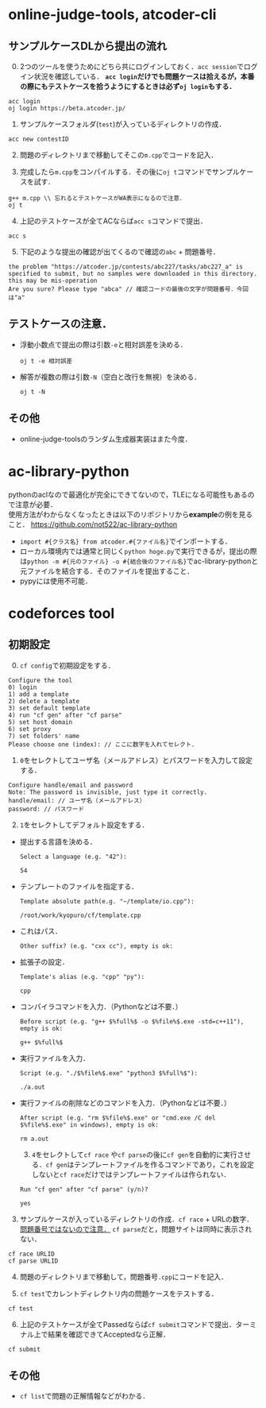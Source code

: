 # online-judge-tools, atcoder-cli

## サンプルケースDLから提出の流れ
0. 2つのツールを使うためにどちら共にログインしておく．`acc session`でログイン状況を確認している．
**`acc login`だけでも問題ケースは拾えるが，本番の際にもテストケースを拾うようにするときは必ず`oj login`もする．**
  ```
  acc login
  oj login https://beta.atcoder.jp/
  ```

1. サンプルケースフォルダ(`test`)が入っているディレクトリの作成．
  ```
  acc new contestID
  ```

2. 問題のディレクトリまで移動してそこの`m.cpp`でコードを記入．

3. 完成したら`m.cpp`をコンパイルする．その後に`oj t`コマンドでサンプルケースを試す．
  ```
  g++ m.cpp \\ 忘れるとテストケースがWA表示になるので注意．
  oj t
  ```

4. 上記のテストケースが全てACならば`acc s`コマンドで提出．
  ```
  acc s
  ```

5. 下記のような提出の確認が出てくるので確認の`abc` + 問題番号．
  ```
  the problem "https://atcoder.jp/contests/abc227/tasks/abc227_a" is specified to submit, but no samples were downloaded in this directory. this may be mis-operation
  Are you sure? Please type "abca" // 確認コードの最後の文字が問題番号．今回は"a"
  ```

## テストケースの注意．
- 浮動小数点で提出の際は引数`-e`と相対誤差を決める．
  ```
  oj t -e 相対誤差
  ```

- 解答が複数の際は引数`-N`（空白と改行を無視）を決める．
  ```
  oj t -N
  ```

## その他
- online-judge-toolsのランダム生成器実装はまた今度．

# ac-library-python
pythonのaclなので最適化が完全にできてないので，TLEになる可能性もあるので注意が必要．  
使用方法がわからなくなったときは以下のリポジトリから**example**の例を見ること．
https://github.com/not522/ac-library-python
- `import #{クラス名} from atcoder.#{ファイル名}`でインポートする．
- ローカル環境内では通常と同じく`python hoge.py`で実行できるが，提出の際は`python -m #{元のファイル} -o #{結合後のファイル名}`でac-library-pythonと元ファイルを結合する．そのファイルを提出すること．
- pypyには使用不可能．

# codeforces tool
## 初期設定
0. `cf config`で初期設定をする．
  ```
  Configure the tool
  0) login
  1) add a template
  2) delete a template
  3) set default template
  4) run "cf gen" after "cf parse"
  5) set host domain
  6) set proxy
  7) set folders' name
  Please choose one (index): // ここに数字を入れてセレクト．
  ```

1. `0`をセレクトしてユーザ名（メールアドレス）とパスワードを入力して設定する．
  ```
  Configure handle/email and password
  Note: The password is invisible, just type it correctly.
  handle/email: // ユーザ名（メールアドレス）
  password: // パスワード
  ```

2. `1`をセレクトしてデフォルト設定をする．

- 提出する言語を決める．
  ```
  Select a language (e.g. "42"): 

  54
  ```

- テンプレートのファイルを指定する．
  ```
  Template absolute path(e.g. "~/template/io.cpp"): 

  /root/work/kyopuro/cf/template.cpp
  ```

- これはパス．
  ```
  Other suffix? (e.g. "cxx cc"), empty is ok: 
  ```

- 拡張子の設定． 
  ```
  Template's alias (e.g. "cpp" "py"):

  cpp
  ```

- コンパイラコマンドを入力．（Pythonなどは不要．） 
  ```
  Before script (e.g. "g++ $%full%$ -o $%file%$.exe -std=c++11"), empty is ok:

  g++ $%full%$
  ```

- 実行ファイルを入力． 
  ```
  Script (e.g. "./$%file%$.exe" "python3 $%full%$"): 

  ./a.out
  ```

- 実行ファイルの削除などのコマンドを入力．（Pythonなどは不要．） 
  ```
  After script (e.g. "rm $%file%$.exe" or "cmd.exe /C del $%file%$.exe" in windows), empty is ok: 

  rm a.out
  ```

  3. `4`をセレクトして`cf race` や`cf parse`の後に`cf gen`を自動的に実行させる．`cf gen`はテンプレートファイルを作るコマンドであり，これを設定しないと`cf race`だけではテンプレートファイルは作られない．
    ```
  Run "cf gen" after "cf parse" (y/n)? 

  yes
  ```

3. サンプルケースが入っているディレクトリの作成．`cf race` + URLの数字．<u>問題番号ではないので注意．</u> `cf parse`だと，問題サイトは同時に表示されない．
  ```
  cf race URLID
  cf parse URLID
  ```

4. 問題のディレクトリまで移動して，問題番号`.cpp`にコードを記入．

5. `cf test`でカレントディレクトリ内の問題ケースをテストする．
  ```
  cf test
  ```

6. 上記のテストケースが全てPassedならば`cf submit`コマンドで提出．ターミナル上で結果を確認できてAcceptedなら正解．
  ```
  cf submit
  ```

## その他
- `cf list`で問題の正解情報などがわかる．
